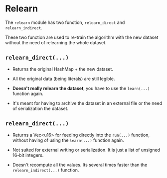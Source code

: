 # Relearn

The `relearn` module has two function, `relearn_direct` and `relearn_indirect`.

These two function are used to re-train the algorithm with the new dataset without the need of relearning the whole dataset.

## `relearn_direct(...)`

* Returns the original HashMap + the new dataset.

* All the original data (being literals) are still legible.

* **Doesn't really relearn the dataset**, you have to use the `learn(...)` function again.

* It's meant for having to archive the dataset in an external file or the need of serialization the dataset.

## `relearn_direct(...)`

* Returns a Vec\<u16\> for feeding directly into the `run(...)` function, without having of using the `learn(...)` function again.

* Not suited for external writing or serialization. It is just a list of unsigned 16-bit integers.

* Doesn't recompute all the values. Its several times faster than the `relearn_indirect(...)` function.
